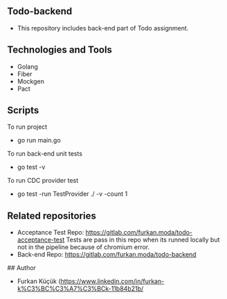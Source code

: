 ## Todo-backend
- This repository includes back-end part of Todo assignment. 

## Technologies and Tools
- Golang
- Fiber
- Mockgen
- Pact

## Scripts
To run project 
- go run main.go

To run back-end unit tests 
- go test -v

To run CDC provider test
- go test -run TestProvider ./ -v -count 1


## Related repositories
- Acceptance Test Repo: https://gitlab.com/furkan.moda/todo-acceptance-test
  Tests are pass in this repo when its runned locally but not in the pipeline because of chromium error.
- Back-end Repo: https://gitlab.com/furkan.moda/todo-backend

## Author
- Furkan Küçük (https://www.linkedin.com/in/furkan-k%C3%BC%C3%A7%C3%BCk-11b84b21b/